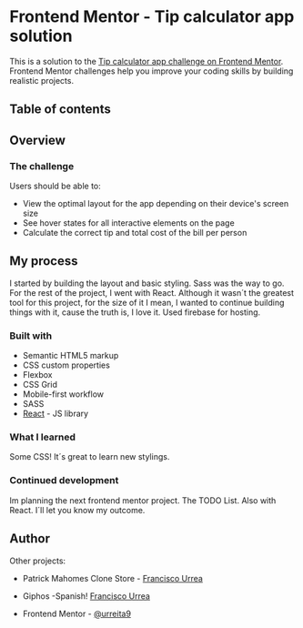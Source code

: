 # Frontend Mentor - Tip calculator app solution

This is a solution to the [Tip calculator app challenge on Frontend Mentor](https://www.frontendmentor.io/challenges/tip-calculator-app-ugJNGbJUX). Frontend Mentor challenges help you improve your coding skills by building realistic projects.

## Table of contents

## Overview

### The challenge

Users should be able to:

- View the optimal layout for the app depending on their device's screen size
- See hover states for all interactive elements on the page
- Calculate the correct tip and total cost of the bill per person

## My process

I started by building the layout and basic styling. Sass was the way to go.
For the rest of the project, I went with React. Although it wasn´t the greatest tool for this project, for the size of it I mean, I wanted to continue building things with it, cause the truth is, I love it.
Used firebase for hosting.

### Built with

- Semantic HTML5 markup
- CSS custom properties
- Flexbox
- CSS Grid
- Mobile-first workflow
- SASS
- [React](https://reactjs.org/) - JS library

### What I learned

Some CSS! It´s great to learn new stylings.

### Continued development

Im planning the next frontend mentor project. The TODO List. Also with React.
I´ll let you know my outcome.

## Author

Other projects:

- Patrick Mahomes Clone Store - [Francisco Urrea](https://patmahomes-store-coderhouse.web.app/)
- Giphos -Spanish! [Francisco Urrea](https://urreita9.github.io/giphos/index.html)

- Frontend Mentor - [@urreita9](https://www.frontendmentor.io/profile/urreita9)
